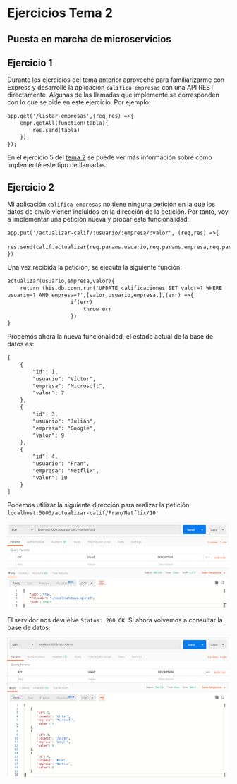 # Ejercicios Tema 2
## Puesta en marcha de microservicios

## Ejercicio 1
Durante los ejercicios del tema anterior aproveché para familiarizarme con Express y desarrollé la aplicación `califica-empresas` con una API REST directamente. Algunas de las llamadas que implementé se corresponden con lo que se pide en este ejercicio. Por ejemplo:

```
app.get('/listar-empresas',(req,res) =>{
    empr.getAll(function(tabla){
        res.send(tabla)
    });
});

```

En el ejercicio 5 del [tema 2](https://github.com/victorperalta93/IV-Ejercicios/blob/master/tema2.md) se puede ver más información sobre como implementé este tipo de llamadas.

## Ejercicio 2
Mi aplicación `califica-empresas` no tiene ninguna petición en la que los datos de envío vienen incluidos en la dirección de la petición. Por tanto, voy a implementar una petición nueva y probar esta funcionalidad:

```
app.put('/actualizar-calif/:usuario/:empresa/:valor', (req,res) =>{
    res.send(calif.actualizar(req.params.usuario,req.params.empresa,req.params.valor))
})
```

Una vez recibida la petición, se ejecuta la siguiente función:

```
actualizar(usuario,empresa,valor){
    return this.db.conn.run('UPDATE calificaciones SET valor=? WHERE usuario=? AND empresa=?',[valor,usuario,empresa,],(err) =>{
                    if(err)
                        throw err
                    })
}
```

Probemos ahora la nueva funcionalidad, el estado actual de la base de datos es:

```
[
    {
        "id": 1,
        "usuario": "Víctor",
        "empresa": "Microsoft",
        "valor": 7
    },
    {
        "id": 3,
        "usuario": "Julián",
        "empresa": "Google",
        "valor": 9
    },
    {
        "id": 4,
        "usuario": "Fran",
        "empresa": "Netflix",
        "valor": 10
    }
]
```

Podemos utilizar la siguiente dirección para realizar la petición: `localhost:5000/actualizar-calif/Fran/Netflix/10`

![imagen](img/t3/put_postman.png)

El servidor nos devuelve `Status: 200 OK`. Si ahora volvemos a consultar la base de datos:

![imagen](img/t3/res_ej2.png)
